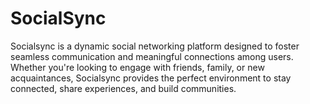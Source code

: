 # SocialSync
Socialsync is a dynamic social networking platform designed to foster seamless communication and meaningful connections among users. Whether you're looking to engage with friends, family, or new acquaintances, Socialsync provides the perfect environment to stay connected, share experiences, and build communities.
